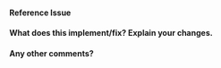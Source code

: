 <!--
Thanks for contributing a pull request! 
-->
#### Reference Issue
<!-- Example: Fixes #1234 -->


#### What does this implement/fix? Explain your changes.


#### Any other comments?


